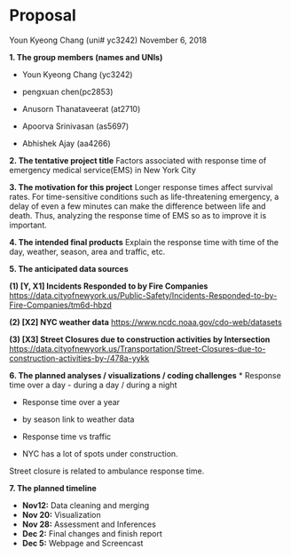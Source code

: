 Proposal
================
Youn Kyeong Chang (uni\# yc3242)
November 6, 2018

**1. The group members (names and UNIs)**

-   Youn Kyeong Chang (yc3242)

-   pengxuan chen(pc2853)

-   Anusorn Thanataveerat (at2710)

-   Apoorva Srinivasan (as5697)

-   Abhishek Ajay (aa4266)

**2. The tentative project title** Factors associated with response time of emergency medical service(EMS) in New York City

**3. The motivation for this project** Longer response times affect survival rates. For time-sensitive conditions such as life-threatening emergency, a delay of even a few minutes can make the difference between life and death. Thus, analyzing the response time of EMS so as to improve it is important.

**4. The intended final products** Explain the response time with time of the day, weather, season, area and traffic, etc.

**5. The anticipated data sources**

**(1) \[Y, X1\] Incidents Responded to by Fire Companies** <https://data.cityofnewyork.us/Public-Safety/Incidents-Responded-to-by-Fire-Companies/tm6d-hbzd>

**(2) \[X2\] NYC weather data** <https://www.ncdc.noaa.gov/cdo-web/datasets>

**(3) \[X3\] Street Closures due to construction activities by Intersection** <https://data.cityofnewyork.us/Transportation/Street-Closures-due-to-construction-activities-by-/478a-yykk>

**6. The planned analyses / visualizations / coding challenges** \* Response time over a day - during a day / during a night

-   Response time over a year
-   by season link to weather data

-   Response time vs traffic
-   NYC has a lot of spots under construction.

Street closure is related to ambulance response time.

**7. The planned timeline**

-   **Nov12:** Data cleaning and merging
-   **Nov 20:** Visualization
-   **Nov 28:** Assessment and Inferences
-   **Dec 2:** Final changes and finish report
-   **Dec 5:** Webpage and Screencast
